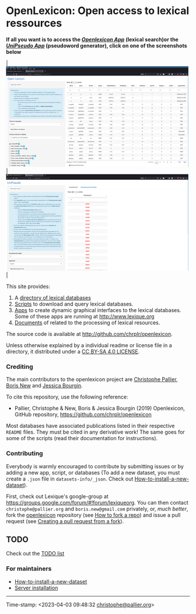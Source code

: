 # OpenLexicon: Open access to lexical ressources

**If all you want is to access the *[Openlexicon App](http://www.lexique.org/shiny/openlexicon)* (lexical search)or the *[UniPseudo App](http://www.lexique.org/shiny/unipseudo)* (pseudoword generator), click on one of the screenshots below**

| [![](images/openlexicon-app-500.png)](http://www.lexique.org/shiny/openlexicon) | [![](images/unipseudo-app-500.png)](http://www.lexique.org/shiny/unipseudo) |


This site provides:

1. A [directory of lexical databases](datasets-info/README.md)
2. [Scripts](https://github.com/chrplr/openlexicon/tree/master/scripts) to download and query lexical databases.
3. [Apps](https://github.com/chrplr/openlexicon/tree/master/apps/) to create dynamic graphical interfaces to the lexical databases. Some of these apps are running at <http://www.lexique.org>
4. [Documents](https://github.com/chrplr/openlexicon/tree/master/documents/) of related to the processing of lexical resources.

The source code is available at <http://github.com/chrplr/openlexicon>.

Unless otherwise explained by a individual readme or license file in a directory, it distributed under a [CC BY-SA 4.0 LICENSE](https://creativecommons.org/licenses/by-sa/4.0/).


### Crediting ###

The main contributors to the openlexicon project are [Christophe Pallier](http://www.pallier.org), [Boris New](https://psycho-usmb.fr/boris.new/) and [Jessica Bourgin](https://jbourgin.github.io/).



To cite this repository, use the following reference:

* Pallier, Christophe & New, Boris &  Jessica Bourgin (2019) Openlexicon, GitHub repository, <https://github.com/chrplr/openlexicon>

Most databases have associated publications listed in their respective `README` files. They must be cited in any derivative work! The same goes for some of the scripts (read their documentation for instructions).


### Contributing ###

Everybody is warmly encouraged to contribute by submitting issues or by adding a new app, script, or databases (To add a new dataset, you must create a `.json` file in `datasets-info/_json`. Check out [How-to-install-a-new-dataset](datasets-info/README-how-to-install-a-new-database.md)).

First, check out Lexique's google-group at <https://groups.google.com/forum/#!forum/lexiqueorg>.  You can then contact `christophe@pallier.org` and `boris.new@gmail.com` privately, or, _much better_, fork the
[openlexicon](https://github.com/chrplr/openlexicon) repository (see [How to fork a repo](https://help.github.com/en/articles/fork-a-repo)) and issue a pull request (see [Creating a pull request from a fork](https://help.github.com/en/articles/creating-a-pull-request-from-a-fork)).

## TODO ##

Check out the [TODO list](TODO.md)


### For maintainers ###

- [How-to-install-a-new-dataset](datasets-info/README-how-to-install-a-new-database.md)
- [Server installation](README-server-installation.md)

---

Time-stamp: <2023-04-03 09:48:32 christophe@pallier.org>
